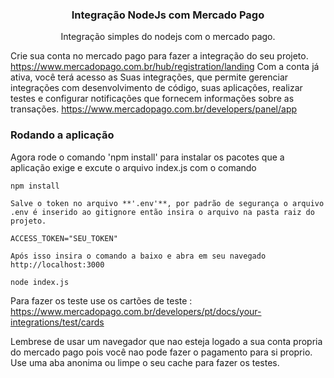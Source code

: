 
<h3 align="center">Integração NodeJs com Mercado Pago</h3>
<p align="center">
Integração simples do nodejs com o mercado pago.
  <br>
</p>


Crie sua conta no mercado pago para fazer a integração do seu projeto. https://www.mercadopago.com.br/hub/registration/landing
Com a conta já ativa, você terá acesso as Suas integrações, que permite gerenciar integrações com desenvolvimento de código, suas aplicações, realizar testes e configurar notificações que fornecem informações sobre as transações. https://www.mercadopago.com.br/developers/panel/app

### Rodando a aplicação
Agora rode o comando 'npm install' para instalar os pacotes que a aplicação exige e excute o arquivo index.js com o comando

```shell
npm install

Salve o token no arquivo **'.env'**, por padrão de segurança o arquivo .env é inserido ao gitignore então insira o arquivo na pasta raiz do projeto.

ACCESS_TOKEN="SEU_TOKEN"

Após isso insira o comando a baixo e abra em seu navegado http://localhost:3000 

node index.js
```

Para fazer os teste use os cartões de teste :
https://www.mercadopago.com.br/developers/pt/docs/your-integrations/test/cards

Lembrese de usar um navegador que nao esteja logado a sua conta propria do mercado pago pois você nao pode fazer o pagamento para si proprio. Use uma aba anonima ou limpe o seu cache para fazer os testes.

